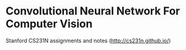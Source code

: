 # Convolutional Neural Network For Computer Vision
Stanford CS231N assignments and notes (http://cs231n.github.io/)
